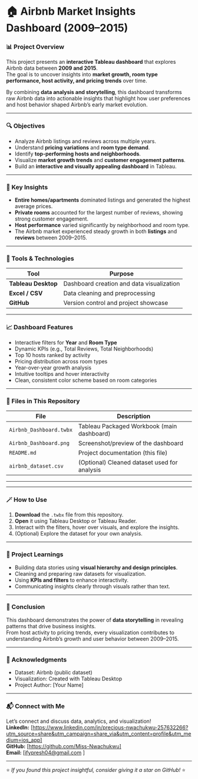 # 🏠 Airbnb Market Insights Dashboard (2009–2015)

### 📊 Project Overview
This project presents an **interactive Tableau dashboard** that explores Airbnb data between **2009 and 2015**.  
The goal is to uncover insights into **market growth, room type performance, host activity, and pricing trends** over time.  

By combining **data analysis and storytelling**, this dashboard transforms raw Airbnb data into actionable insights that highlight how user preferences and host behavior shaped Airbnb’s early market evolution.

---

### 🔍 Objectives
- Analyze Airbnb listings and reviews across multiple years.  
- Understand **pricing variations** and **room type demand**.  
- Identify **top-performing hosts and neighborhoods**.  
- Visualize **market growth trends** and **customer engagement patterns**.  
- Build an **interactive and visually appealing dashboard** in Tableau.

---

### 🧠 Key Insights
- **Entire homes/apartments** dominated listings and generated the highest average prices.  
- **Private rooms** accounted for the largest number of reviews, showing strong customer engagement.  
- **Host performance** varied significantly by neighborhood and room type.  
- The Airbnb market experienced steady growth in both **listings** and **reviews** between 2009–2015.  

---

### 🧰 Tools & Technologies
| Tool | Purpose |
|------|----------|
| **Tableau Desktop** | Dashboard creation and data visualization |
| **Excel / CSV** | Data cleaning and preprocessing |
| **GitHub** | Version control and project showcase |

---

### 📈 Dashboard Features
- Interactive filters for **Year** and **Room Type**  
- Dynamic KPIs (e.g., Total Reviews, Total Neighborhoods)  
- Top 10 hosts ranked by activity  
- Pricing distribution across room types  
- Year-over-year growth analysis  
- Intuitive tooltips and hover interactivity  
- Clean, consistent color scheme based on room categories  

---

### 📂 Files in This Repository
| File | Description |
|------|--------------|
| `Airbnb_Dashboard.twbx` | Tableau Packaged Workbook (main dashboard) |
| `Airbnb_Dashboard.png` | Screenshot/preview of the dashboard |
| `README.md` | Project documentation (this file) |
| `airbnb_dataset.csv` | (Optional) Cleaned dataset used for analysis |

---

---

### 🪄 How to Use
1. **Download** the `.twbx` file from this repository.  
2. **Open** it using Tableau Desktop or Tableau Reader.  
3. Interact with the filters, hover over visuals, and explore the insights.  
4. (Optional) Explore the dataset for your own analysis.

---

### 🧩 Project Learnings
- Building data stories using **visual hierarchy and design principles**.  
- Cleaning and preparing raw datasets for visualization.  
- Using **KPIs and filters** to enhance interactivity.  
- Communicating insights clearly through visuals rather than text.

---

### 🏁 Conclusion
This dashboard demonstrates the power of **data storytelling** in revealing patterns that drive business insights.  
From host activity to pricing trends, every visualization contributes to understanding Airbnb’s growth and user behavior between 2009–2015.

---

### 🙌 Acknowledgments
- Dataset: Airbnb (public dataset)  
- Visualization: Created with Tableau Desktop  
- Project Author: [Your Name]  

---

### 📬 Connect with Me
Let’s connect and discuss data, analytics, and visualization!  
**LinkedIn:** [https://www.linkedin.com/in/precious-nwachukwu-257632266?utm_source=share&utm_campaign=share_via&utm_content=profile&utm_medium=ios_app]  
**GitHub:** [https://github.com/Miss-Nwachukwu]  
**Email:** [ifypresh04@gmail.com ]  

---

⭐ *If you found this project insightful, consider giving it a star on GitHub!* ⭐
